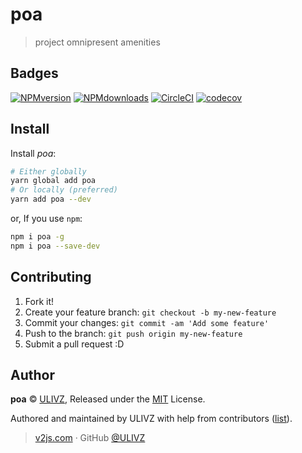 # poa
> project omnipresent amenities

## Badges

[![NPMversion](https://img.shields.io/npm/v/poa.svg?style=flat)](https://npmjs.com/package/poa)&nbsp;[![NPMdownloads](https://img.shields.io/npm/dm/poa.svg?style=flat)](https://npmjs.com/package/poa)&nbsp;[![CircleCI](https://circleci.com/gh/ulivz/poa/tree/master.svg?style=shield)](https://circleci.com/gh/ulivz/poa/tree/master)&nbsp;[![codecov](https://codecov.io/gh/ulivz/poa/branch/master/graph/badge.svg)](https://codecov.io/gh/ulivz/poa)&nbsp;

## Install

Install _poa_:

```bash
# Either globally
yarn global add poa
# Or locally (preferred)
yarn add poa --dev
```

or, If you use `npm`:

```bash
npm i poa -g
npm i poa --save-dev
```

## Contributing

1. Fork it!
2. Create your feature branch: `git checkout -b my-new-feature`
3. Commit your changes: `git commit -am 'Add some feature'`
4. Push to the branch: `git push origin my-new-feature`
5. Submit a pull request :D

## Author

**poa** © [ULIVZ](https://github.com/ulivz), Released under the [MIT](./LICENSE) License.

Authored and maintained by ULIVZ with help from contributors ([list](https://github.com/ulivz/poa/contributors)).

> [v2js.com](http://v2js.com) · GitHub [@ULIVZ](https://github.com/ulivz)
